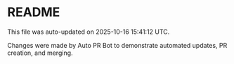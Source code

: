# README

This file was auto-updated on 2025-10-16 15:41:12 UTC.

Changes were made by Auto PR Bot to demonstrate automated updates, PR creation, and merging.
